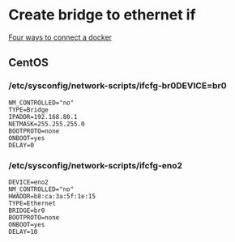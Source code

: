 # Create bridge to ethernet if
[Four ways to connect a docker](http://blog.oddbit.com/post/2014-08-11-four-ways-to-connect-a-docker/)

## CentOS
### /etc/sysconfig/network-scripts/ifcfg-br0DEVICE=br0
    NM_CONTROLLED="no"
    TYPE=Bridge
    IPADDR=192.168.80.1
    NETMASK=255.255.255.0
    BOOTPROTO=none
    ONBOOT=yes
    DELAY=0
### /etc/sysconfig/network-scripts/ifcfg-eno2
    DEVICE=eno2
    NM_CONTROLLED="no"
    HWADDR=b8:ca:3a:5f:1e:15
    TYPE=Ethernet
    BRIDGE=br0
    BOOTPROTO=none
    ONBOOT=yes
    DELAY=10
